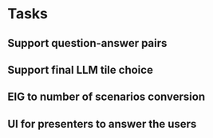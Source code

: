 # Tasks

## Support question-answer pairs

## Support final LLM tile choice

## EIG to number of scenarios conversion

## UI for presenters to answer the users